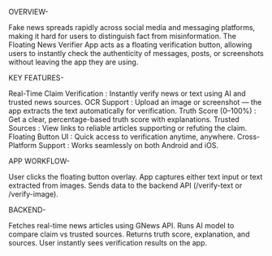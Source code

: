 OVERVIEW-

Fake news spreads rapidly across social media and messaging platforms, making it hard for users to distinguish fact from misinformation.
The Floating News Verifier App acts as a floating verification button, allowing users to instantly check the authenticity of messages, posts, or screenshots without leaving the app they are using.

KEY FEATURES-

Real-Time Claim Verification : Instantly verify news or text using AI and trusted news sources.
OCR Support : Upload an image or screenshot — the app extracts the text automatically for verification.
Truth Score (0–100%) : Get a clear, percentage-based truth score with explanations.
Trusted Sources : View links to reliable articles supporting or refuting the claim.
Floating Button UI : Quick access to verification anytime, anywhere.
Cross-Platform Support : Works seamlessly on both Android and iOS.

APP WORKFLOW-

User clicks the floating button overlay.
App captures either text input or text extracted from images.
Sends data to the backend API (/verify-text or /verify-image).

BACKEND-

Fetches real-time news articles using GNews API.
Runs AI model to compare claim vs trusted sources.
Returns truth score, explanation, and sources.
User instantly sees verification results on the app.
